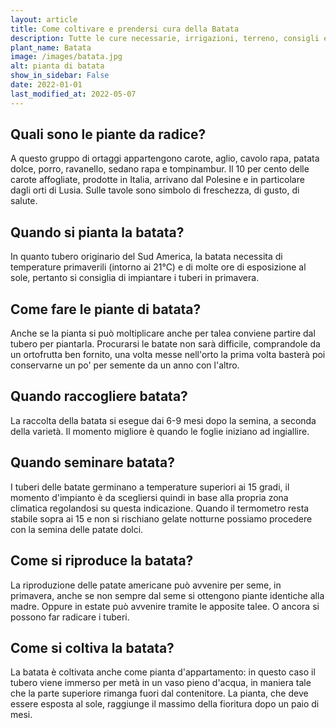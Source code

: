 ```yaml
---
layout: article
title: Come coltivare e prendersi cura della Batata
description: Tutte le cure necessarie, irrigazioni, terreno, consigli e molto altro sulla coltivazione della Batata
plant_name: Batata
image: /images/batata.jpg
alt: pianta di batata
show_in_sidebar: False
date: 2022-01-01
last_modified_at: 2022-05-07
---
```


## Quali sono le piante da radice?

A questo gruppo di ortaggi appartengono carote, aglio, cavolo rapa, patata dolce, porro, ravanello, sedano rapa e tompinambur. Il 10 per cento delle carote affogliate, prodotte in Italia, arrivano dal Polesine e in particolare dagli orti di Lusia. Sulle tavole sono simbolo di freschezza, di gusto, di salute.

## Quando si pianta la batata?

In quanto tubero originario del Sud America, la batata necessita di temperature primaverili (intorno ai 21°C) e di molte ore di esposizione al sole, pertanto si consiglia di impiantare i tuberi in primavera.

## Come fare le piante di batata?

 Anche se la pianta si può moltiplicare anche per talea conviene partire dal tubero per piantarla. Procurarsi le batate non sarà difficile, comprandole da un ortofrutta ben fornito, una volta messe nell'orto la prima volta basterà poi conservarne un po' per semente da un anno con l'altro.

## Quando raccogliere batata?

La raccolta della batata si esegue dai 6-9 mesi dopo la semina, a seconda della varietà. Il momento migliore è quando le foglie iniziano ad ingiallire.

## Quando seminare batata?

I tuberi delle batate germinano a temperature superiori ai 15 gradi, il momento d'impianto è da scegliersi quindi in base alla propria zona climatica regolandosi su questa indicazione. Quando il termometro resta stabile sopra ai 15 e non si rischiano gelate notturne possiamo procedere con la semina delle patate dolci.

## Come si riproduce la batata?

La riproduzione delle patate americane può avvenire per seme, in primavera, anche se non sempre dal seme si ottengono piante identiche alla madre. Oppure in estate può avvenire tramite le apposite talee. O ancora si possono far radicare i tuberi.

## Come si coltiva la batata?

La batata è coltivata anche come pianta d'appartamento: in questo caso il tubero viene immerso per metà in un vaso pieno d'acqua, in maniera tale che la parte superiore rimanga fuori dal contenitore. La pianta, che deve essere esposta al sole, raggiunge il massimo della fioritura dopo un paio di mesi.

